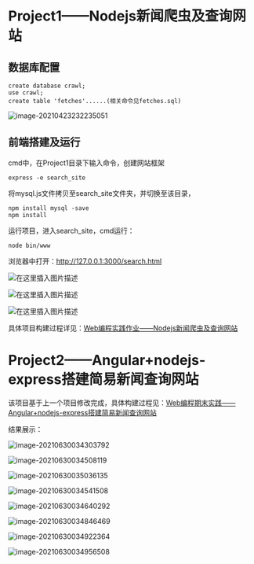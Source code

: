 # Project1——Nodejs新闻爬虫及查询网站



## 数据库配置

```mysql
create database crawl;
use crawl;
create table 'fetches'......(相关命令见fetches.sql)
```

![image-20210423232235051](README.assets/image-20210423232235051.png)



## 前端搭建及运行

cmd中，在Project1目录下输入命令，创建网站框架

```shell
express -e search_site
```



将mysql.js文件拷贝至search_site文件夹，并切换至该目录，

```shell
npm install mysql -save 
npm install
```



运行项目，进入search_site，cmd运行：

```shell
node bin/www
```

浏览器中打开：http://127.0.0.1:3000/search.html



![在这里插入图片描述](README.assets/20210427210801214.png)

![在这里插入图片描述](README.assets/20210427210655736.png)

![在这里插入图片描述](README.assets/20210427220437740.png)



具体项目构建过程详见：[Web编程实践作业——Nodejs新闻爬虫及查询网站](https://blog.csdn.net/lit_chicken/article/details/116073834)



# Project2——Angular+nodejs-express搭建简易新闻查询网站

该项目基于上一个项目修改完成，具体构建过程见：[Web编程期末实践——Angular+nodejs-express搭建简易新闻查询网站](https://blog.csdn.net/lit_chicken/article/details/118339307)



结果展示：

![image-20210630034303792](README.assets/image-20210630034303792.png)



![image-20210630034508119](README.assets/image-20210630034508119.png)



![image-20210630035036135](README.assets/image-20210630035036135.png)



![image-20210630034541508](README.assets/image-20210630034541508.png)



![image-20210630034640292](README.assets/image-20210630034640292.png)



![image-20210630034846469](README.assets/image-20210630034846469.png)



![image-20210630034922364](README.assets/image-20210630034922364.png)



![image-20210630034956508](README.assets/image-20210630034956508.png)
